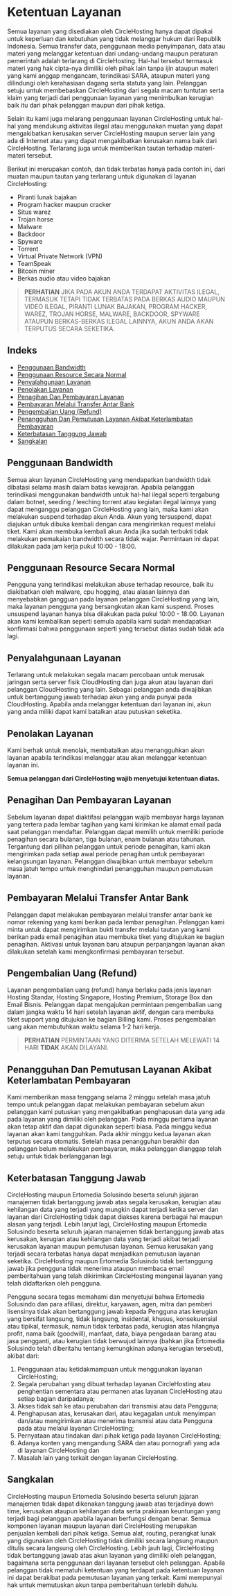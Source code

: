 # Ketentuan Layanan
Semua layanan yang disediakan oleh CircleHosting hanya dapat dipakai untuk keperluan dan kebutuhan yang tidak melanggar hukum dari Republik Indonesia. Semua transfer data, penggunaan media penyimpanan, data atau materi yang melanggar ketentuan dari undang-undang maupun peraturan pemerintah adalah terlarang di CircleHosting. Hal-hal tersebut termasuk materi yang hak cipta-nya dimiliki oleh pihak lain tanpa ijin ataupun materi yang kami anggap mengancam, terindikasi SARA, ataupun materi yang dilindungi oleh kerahasiaan dagang serta statuta yang lain. Pelanggan setuju untuk membebaskan CircleHosting dari segala macam tuntutan serta klaim yang terjadi dari penggunaan layanan yang menimbulkan kerugian baik itu dari pihak pelanggan maupun dari pihak ketiga.

Selain itu kami juga melarang penggunaan layanan CircleHosting untuk hal-hal yang mendukung aktivitas ilegal atau menggunakan muatan yang dapat mengakibatkan kerusakan server CircleHosting maupun server lain yang ada di Internet atau yang dapat mengakibatkan kerusakan nama baik dari CircleHosting. Terlarang juga untuk memberikan tautan terhadap materi-materi tersebut.

Berikut ini merupakan contoh, dan tidak terbatas hanya pada contoh ini, dari muatan maupun tautan yang terlarang untuk digunakan di layanan CircleHosting:

- Piranti lunak bajakan
- Program hacker maupun cracker
- Situs warez
- Trojan horse
- Malware
- Backdoor
- Spyware
- Torrent
- Virtual Private Network (VPN)
- TeamSpeak
- Bitcoin miner
- Berkas audio atau video bajakan

> **PERHATIAN**
> JIKA PADA AKUN ANDA TERDAPAT AKTIVITAS ILEGAL, TERMASUK TETAPI TIDAK TERBATAS PADA BERKAS AUDIO MAUPUN VIDEO ILEGAL, PIRANTI LUNAK BAJAKAN, PROGRAM HACKER, WAREZ, TROJAN HORSE, MALWARE, BACKDOOR, SPYWARE ATAUPUN BERKAS-BERKAS ILEGAL LAINNYA, AKUN ANDA AKAN TERPUTUS SECARA SEKETIKA.

## Indeks
- [Penggunaan Bandwidth​](#penggunaan-bandwidth)
- [Penggunaan Resource Secara Normal​](#penggunaan-resource-secara-normal)
- [Penyalahgunaan Layanan​](#penyalahgunaan-layanan)
- [Penolakan Layanan​](#penolakan-layanan)
- [Penagihan Dan Pembayaran Layanan​](#penagihan-dan-pembayaran-layanan)
- [Pembayaran Melalui Transfer Antar Bank​](#pembayaran-melalui-transfer-antar-bank)
- [Pengembalian Uang (Refund)​](#penangguhan-dan-pemutusan-layanan-akibat-keterlambatan-pembayaran)
- [Penangguhan Dan Pemutusan Layanan Akibat Keterlambatan Pembayaran​](#penangguhan-dan-pemutusan-layanan-akibat-keterlambatan-pembayaran)
- [Keterbatasan Tanggung Jawab​](#keterbatasan-tanggung-jawab)
- [Sangkalan​](#sangkalan)

## Penggunaan Bandwidth​
Semua akun layanan CircleHosting yang mendapatkan bandwidth tidak dibatasi selama masih dalam batas kewajaran. Apabila pelanggan terindikasi menggunakan bandwidth untuk hal-hal ilegal seperti tergabung dalam botnet, seeding / leeching torrent atau kegiatan ilegal lainnya yang dapat menganggu pelanggan CircleHosting yang lain, maka kami akan melakukan suspend terhadap akun Anda. Akun yang tersuspend, dapat diajukan untuk dibuka kembali dengan cara mengirimkan request melalui tiket. Kami akan membuka kembali akun Anda jika sudah terbukti tidak melakukan pemakaian bandwidth secara tidak wajar. Permintaan ini dapat dilakukan pada jam kerja pukul 10:00 - 18:00.

## Penggunaan Resource Secara Normal​
Pengguna yang terindikasi melakukan abuse terhadap resource, baik itu diakibatkan oleh malware, cpu hogging, atau alasan lainnya dan menyebabkan gangguan pada layanan pelanggan CircleHosting yang lain, maka layanan pengguna yang bersangkutan akan kami suspend. Proses unsuspend layanan hanya bisa dilakukan pada pukul 10:00 - 18:00. Layanan akan kami kembalikan seperti semula apabila kami sudah mendapatkan konfirmasi bahwa penggunaan seperti yang tersebut diatas sudah tidak ada lagi.

## Penyalahgunaan Layanan​
Terlarang untuk melakukan segala macam percobaan untuk merusak jaringan serta server fisik CloudHosting dan juga akun atau layanan dari pelanggan CloudHosting yang lain. Sebagai pelanggan anda diwajibkan untuk bertanggung jawab terhadap akun yang anda punyai pada CloudHosting. Apabila anda melanggar ketentuan dari layanan ini, akun yang anda miliki dapat kami batalkan atau putuskan seketika.

## Penolakan Layanan​
Kami berhak untuk menolak, membatalkan atau menangguhkan akun layanan apabila terindikasi melanggar atau akan melanggar ketentuan layanan ini.

**Semua pelanggan dari CircleHosting wajib menyetujui ketentuan diatas.**

## Penagihan Dan Pembayaran Layanan​
Sebelum layanan dapat diaktifasi pelanggan wajib membayar harga layanan yang tertera pada lembar tagihan yang kami kirimkan ke alamat email pada saat pelanggan mendaftar. Pelanggan dapat memilih untuk memiliki periode penagihan secara bulanan, tiga bulanan, enam bulanan atau tahunan. Tergantung dari pilihan pelanggan untuk periode penagihan, kami akan mengirimkan pada setiap awal periode penagihan untuk pembayaran kelangsungan layanan. Pelanggan diwajibkan untuk membayar sebelum masa jatuh tempo untuk menghindari penangguhan maupun pemutusan layanan.

## Pembayaran Melalui Transfer Antar Bank​
Pelanggan dapat melakukan pembayaran melalui transfer antar bank ke nomor rekening yang kami berikan pada lembar penagihan. Pelanggan kami minta untuk dapat mengirimkan bukti transfer melalui tautan yang kami berikan pada email penagihan atau membuka tiket yang ditujukan ke bagian penagihan. Aktivasi untuk layanan baru ataupun perpanjangan layanan akan dilakukan setelah kami mengkonfirmasi pembayaran tersebut.

## Pengembalian Uang (Refund)​
Layanan pengembalian uang (refund) hanya berlaku pada jenis layanan Hosting Standar, Hosting Singapore, Hosting Premium, Storage Box dan Email Bisnis. Pelanggan dapat mengajukan permintaan pengembalian uang dalam jangka waktu 14 hari setelah layanan aktif, dengan cara membuka tiket support yang ditujukan ke bagian Billing kami. Proses pengembalian uang akan membutuhkan waktu selama 1-2 hari kerja.

> **PERHATIAN**
> PERMINTAAN YANG DITERIMA SETELAH MELEWATI 14 HARI **TIDAK** AKAN DILAYANI.

## Penangguhan Dan Pemutusan Layanan Akibat Keterlambatan Pembayaran​
Kami memberikan masa tenggang selama 2 minggu setelah masa jatuh tempo untuk pelanggan dapat melakukan pembayaran sebelum akun pelanggan kami putuskan yang mengakibatkan penghapusan data yang ada pada layanan yang dimiliki oleh pelanggan. Pada minggu pertama layanan akan tetap aktif dan dapat digunakan seperti biasa. Pada minggu kedua layanan akan kami tangguhkan. Pada akhir minggu kedua layanan akan terputus secara otomatis. Setelah masa penangguhan berakhir dan pelanggan belum melakukan pembayaran, maka pelanggan dianggap telah setuju untuk tidak berlangganan lagi.

## Keterbatasan Tanggung Jawab​
CircleHosting maupun Ertomedia Solusindo beserta seluruh jajaran manajemen tidak bertanggung jawab atas segala kerusakan, kerugian atau kehilangan data yang terjadi yang mungkin dapat terjadi ketika server dan layanan dari CircleHosting tidak dapat diakses karena berbagai hal maupun alasan yang terjadi. Lebih lanjut lagi, CircleHosting maupun Ertomedia Solusindo beserta seluruh jajaran manajemen tidak bertanggung jawab atas kerusakan, kerugian atau kehilangan data yang terjadi akibat terjadi kerusakan layanan maupun pemutusan layanan. Semua kerusakan yang terjadi secara terbatas hanya dapat menjadikan pemutusan layanan seketika. CircleHosting maupun Ertomedia Solusindo tidak bertanggung jawab jika pengguna tidak menerima ataupun membaca email pemberitahuan yang telah dikirimkan CircleHosting mengenai layanan yang telah didaftarkan oleh pengguna.

Pengguna secara tegas memahami dan menyetujui bahwa Ertomedia Solusindo dan para afiliasi, direktur, karyawan, agen, mitra dan pemberi lisensinya tidak akan bertanggung jawab kepada Pengguna atas kerugian yang bersifat langsung, tidak langsung, insidental, khusus, konsekuensial atau tipikal, termasuk, namun tidak terbatas pada, kerugian atas hilangnya profit, nama baik (goodwill), manfaat, data, biaya pengadaan barang atau jasa pengganti, atau kerugian tidak berwujud lainnya (bahkan jika Ertomedia Solusindo telah diberitahu tentang kemungkinan adanya kerugian tersebut), akibat dari:

1. Penggunaan atau ketidakmampuan untuk menggunakan layanan CircleHosting;
2. Segala perubahan yang dibuat terhadap layanan CircleHosting atau penghentian sementara atau permanen atas layanan CircleHosting atau setiap bagian daripadanya;
3. Akses tidak sah ke atau perubahan dari transmisi atau data Pengguna;
4. Penghapusan atas, kerusakan dari, atau kegagalan untuk menyimpan dan/atau mengirimkan atau menerima transmisi atau data Pengguna pada atau melalui layanan CircleHosting;
5. Pernyataan atau tindakan dari pihak ketiga pada layanan CircleHosting;
6. Adanya konten yang mengandung SARA dan atau pornografi yang ada di layanan CircleHosting dan
7. Masalah lain yang terkait dengan layanan CircleHosting.

## Sangkalan​
CircleHosting maupun Ertomedia Solusindo beserta seluruh jajaran manajemen tidak dapat dikenakan tanggung jawab atas terjadinya down time, kerusakan ataupun kehilangan data serta prakiraan keuntungan yang terjadi bagi pelanggan apabila layanan berfungsi dengan benar. Semua komponen layanan maupun layanan dari CircleHosting merupakan penjualan kembali dari pihak ketiga. Semua alat, routing, perangkat lunak yang digunakan oleh CircleHosting tidak dimiliki secara langsung maupun ditulis secara langsung oleh CircleHosting. Lebih jauh lagi, CircleHosting tidak bertanggung jawab atas akun layanan yang dimiliki oleh pelanggan, bagaimana serta penggunaan dari layanan tersebut oleh pelanggan. Apabila pelanggan tidak mematuhi ketentuan yang terdapat pada ketentuan layanan ini dapat berakibat pada pemutusan layanan yang terkait. Kami mempunyai hak untuk memutuskan akun tanpa pemberitahuan terlebih dahulu.